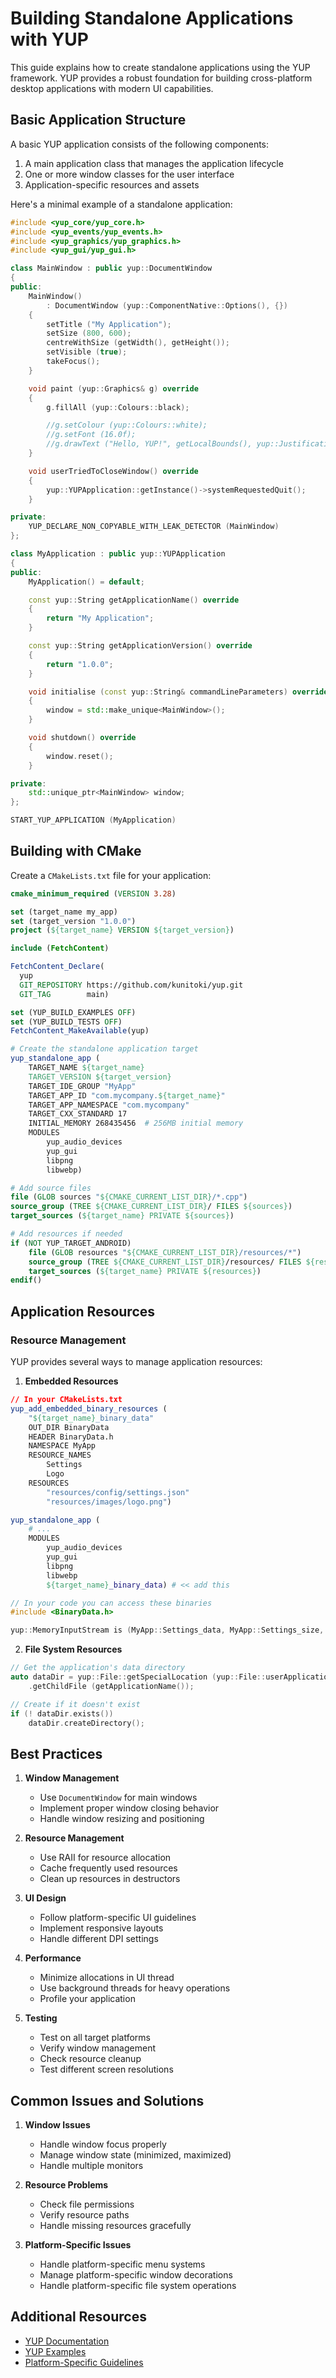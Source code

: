 # Building Standalone Applications with YUP

This guide explains how to create standalone applications using the YUP framework. YUP provides a robust foundation for building cross-platform desktop applications with modern UI capabilities.

## Basic Application Structure

A basic YUP application consists of the following components:

1. A main application class that manages the application lifecycle
2. One or more window classes for the user interface
3. Application-specific resources and assets

Here's a minimal example of a standalone application:

```cpp
#include <yup_core/yup_core.h>
#include <yup_events/yup_events.h>
#include <yup_graphics/yup_graphics.h>
#include <yup_gui/yup_gui.h>

class MainWindow : public yup::DocumentWindow
{
public:
    MainWindow()
        : DocumentWindow (yup::ComponentNative::Options(), {})
    {
        setTitle ("My Application");
        setSize (800, 600);
        centreWithSize (getWidth(), getHeight());
        setVisible (true);
        takeFocus();
    }

    void paint (yup::Graphics& g) override
    {
        g.fillAll (yup::Colours::black);

        //g.setColour (yup::Colours::white);
        //g.setFont (16.0f);
        //g.drawText ("Hello, YUP!", getLocalBounds(), yup::Justification::centred);
    }

    void userTriedToCloseWindow() override
    {
        yup::YUPApplication::getInstance()->systemRequestedQuit();
    }

private:
    YUP_DECLARE_NON_COPYABLE_WITH_LEAK_DETECTOR (MainWindow)
};

class MyApplication : public yup::YUPApplication
{
public:
    MyApplication() = default;

    const yup::String getApplicationName() override
    {
        return "My Application";
    }

    const yup::String getApplicationVersion() override
    {
        return "1.0.0";
    }

    void initialise (const yup::String& commandLineParameters) override
    {
        window = std::make_unique<MainWindow>();
    }

    void shutdown() override
    {
        window.reset();
    }

private:
    std::unique_ptr<MainWindow> window;
};

START_YUP_APPLICATION (MyApplication)
```

## Building with CMake

Create a `CMakeLists.txt` file for your application:

```cmake
cmake_minimum_required (VERSION 3.28)

set (target_name my_app)
set (target_version "1.0.0")
project (${target_name} VERSION ${target_version})

include (FetchContent)

FetchContent_Declare(
  yup
  GIT_REPOSITORY https://github.com/kunitoki/yup.git
  GIT_TAG        main)

set (YUP_BUILD_EXAMPLES OFF)
set (YUP_BUILD_TESTS OFF)
FetchContent_MakeAvailable(yup)

# Create the standalone application target
yup_standalone_app (
    TARGET_NAME ${target_name}
    TARGET_VERSION ${target_version}
    TARGET_IDE_GROUP "MyApp"
    TARGET_APP_ID "com.mycompany.${target_name}"
    TARGET_APP_NAMESPACE "com.mycompany"
    TARGET_CXX_STANDARD 17
    INITIAL_MEMORY 268435456  # 256MB initial memory
    MODULES
        yup_audio_devices
        yup_gui
        libpng
        libwebp)

# Add source files
file (GLOB sources "${CMAKE_CURRENT_LIST_DIR}/*.cpp")
source_group (TREE ${CMAKE_CURRENT_LIST_DIR}/ FILES ${sources})
target_sources (${target_name} PRIVATE ${sources})

# Add resources if needed
if (NOT YUP_TARGET_ANDROID)
    file (GLOB resources "${CMAKE_CURRENT_LIST_DIR}/resources/*")
    source_group (TREE ${CMAKE_CURRENT_LIST_DIR}/resources/ FILES ${resources})
    target_sources (${target_name} PRIVATE ${resources})
endif()
```

## Application Resources

### Resource Management

YUP provides several ways to manage application resources:

1. **Embedded Resources**

```cmake
// In your CMakeLists.txt
yup_add_embedded_binary_resources (
    "${target_name}_binary_data"
    OUT_DIR BinaryData
    HEADER BinaryData.h
    NAMESPACE MyApp
    RESOURCE_NAMES
        Settings
        Logo
    RESOURCES
        "resources/config/settings.json"
        "resources/images/logo.png")

yup_standalone_app (
    # ...
    MODULES
        yup_audio_devices
        yup_gui
        libpng
        libwebp
        ${target_name}_binary_data) # << add this
```

```cpp
// In your code you can access these binaries
#include <BinaryData.h>

yup::MemoryInputStream is (MyApp::Settings_data, MyApp::Settings_size, false);
```

2. **File System Resources**
```cpp
// Get the application's data directory
auto dataDir = yup::File::getSpecialLocation (yup::File::userApplicationDataDirectory)
    .getChildFile (getApplicationName());

// Create if it doesn't exist
if (! dataDir.exists())
    dataDir.createDirectory();
```

## Best Practices

1. **Window Management**
   - Use `DocumentWindow` for main windows
   - Implement proper window closing behavior
   - Handle window resizing and positioning

2. **Resource Management**
   - Use RAII for resource allocation
   - Cache frequently used resources
   - Clean up resources in destructors

3. **UI Design**
   - Follow platform-specific UI guidelines
   - Implement responsive layouts
   - Handle different DPI settings

4. **Performance**
   - Minimize allocations in UI thread
   - Use background threads for heavy operations
   - Profile your application

5. **Testing**
   - Test on all target platforms
   - Verify window management
   - Check resource cleanup
   - Test different screen resolutions

## Common Issues and Solutions

1. **Window Issues**
   - Handle window focus properly
   - Manage window state (minimized, maximized)
   - Handle multiple monitors

2. **Resource Problems**
   - Check file permissions
   - Verify resource paths
   - Handle missing resources gracefully

3. **Platform-Specific Issues**
   - Handle platform-specific menu systems
   - Manage platform-specific window decorations
   - Handle platform-specific file system operations

## Additional Resources

- [YUP Documentation](https://yup.github.io/docs)
- [YUP Examples](https://github.com/kunitoki/yup/tree/main/examples)
- [Platform-Specific Guidelines](https://yup.github.io/docs/platforms)

